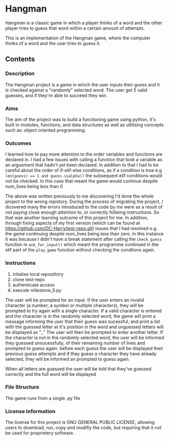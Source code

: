 # Hangman
Hangman is a classic game in which a player thinks of a word and the other player tries to guess that word within a certain amount of attempts.

This is an implementation of the Hangman game, where the computer thinks of a word and the user tries to guess it. 

## Contents
### Description

The Hangman project is a game in which the user inputs their guess and it is checked against a "randomly" selected word. The user get 5 valid guesses, and if they're able to succeed they win.

### Aims

The aim of the project was to build a functioning game using python, it's built in modules, functions, and data structures as well as utlilising concepts such as: object oriented programming.

### Outcomes
I learned how to pay more attention to the order variables and functions are declared in. I had a few issues with calling a function that took a variable as an arguement that hadn't yet been declared. In addition to that I had to be careful about the order of if-elif-else conditions, as if a condition is true e.g `len(guess) == 1 and guess.isalpha()` the subsequent elif conditions would not be checked. In this case that meant the game would continue despite num_lives being less than 0

The above was written previously to me discovering I'd done the whole project to the wrong repistory. During the process of migrating the project, I dicovered many the errors introduced to the code by me were as a result of not paying close enough attention to, or correctly follwing instructions. So that was another learning outcome of this project for me. In addition, through fixing aspects of my first version (which can be found at https://github.com/DC-Harry/test-repo.git) issues that I had resolved e.g. the game continuing despite num_lives being less than zero. In this instance it was because I didn't have a break statement after calling the `check_guess` function in `ask_for_input()` which meant the programme continued in the elif part of the `play_game` function without checking the condtions again.


### Instructions

  1. intialise local repostitory
  2. clone test-repo
  3. authenticate access
  4. execute milestone_5.py
  
   The user will be prompted for an input. If the user enters an invalid character (a number, a symbol or multiple characters), they will be prompted to try again with a single character.
   If a valid character is entered and the character is in the randomly selected word, the game will print a message informing the user that their guess was sucessful, and print a list with the guessed letter at it's position in the word and unguessed letters will be displayed as "_" The user will then be prompted to enter another letter. If the character is not in the randomly selected word, the user will be informed they guessed unsucessfully, of their remaining number of lives and prompted to guess again. before each guess the user will be displayed their previous guess attempts and if they guess a character they have already selected, they will be informed an  prompted to guess again.

   When all letters are guessed the user will be told that they've guessed correctly and the full word will be displayed
### File Structure
The game runs from a single .py file

### License information
The license for this project is GNU GENERAL PUBLIC LICENSE, allowing users to download, run, copy and modifiy the code, but requiring that it not be used for proprietery software.
